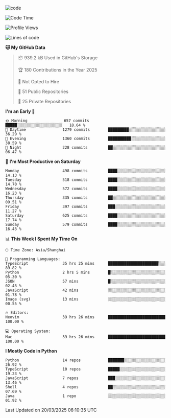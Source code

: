 
<!--
**liuyaanng/liuyaanng** is a ✨ _special_ ✨ repository because its `README.md` (this file) appears on your GitHub profile.

Here are some ideas to get you started:

- 🔭 I’m currently working on ...
- 🌱 I’m currently learning ...
- 👯 I’m looking to collaborate on ...
- 🤔 I’m looking for help with ...
- 💬 Ask me about ...
- 📫 How to reach me: ...
- 😄 Pronouns: ...
- ⚡ Fun fact: ...
-->


![code](https://cdn.jsdelivr.net/gh/liuyaanng/liuyaanng@1.0/code.gif) 

<!--START_SECTION:waka-->
![Code Time](http://img.shields.io/badge/Code%20Time-1%2C303%20hrs%2034%20mins-blue)

![Profile Views](http://img.shields.io/badge/Profile%20Views-0-blue)

![Lines of code](https://img.shields.io/badge/From%20Hello%20World%20I%27ve%20Written-21.0%20million%20lines%20of%20code-blue)

**🐱 My GitHub Data** 

> 📦 939.2 kB Used in GitHub's Storage 
 > 
> 🏆 180 Contributions in the Year 2025
 > 
> 🚫 Not Opted to Hire
 > 
> 📜 51 Public Repositories 
 > 
> 🔑 25 Private Repositories 
 > 
**I'm an Early 🐤** 

```text
🌞 Morning                657 commits         █████░░░░░░░░░░░░░░░░░░░░   18.64 % 
🌆 Daytime                1279 commits        █████████░░░░░░░░░░░░░░░░   36.29 % 
🌃 Evening                1360 commits        ██████████░░░░░░░░░░░░░░░   38.59 % 
🌙 Night                  228 commits         ██░░░░░░░░░░░░░░░░░░░░░░░   06.47 % 
```
📅 **I'm Most Productive on Saturday** 

```text
Monday                   498 commits         ████░░░░░░░░░░░░░░░░░░░░░   14.13 % 
Tuesday                  518 commits         ████░░░░░░░░░░░░░░░░░░░░░   14.70 % 
Wednesday                572 commits         ████░░░░░░░░░░░░░░░░░░░░░   16.23 % 
Thursday                 335 commits         ██░░░░░░░░░░░░░░░░░░░░░░░   09.51 % 
Friday                   397 commits         ███░░░░░░░░░░░░░░░░░░░░░░   11.27 % 
Saturday                 625 commits         ████░░░░░░░░░░░░░░░░░░░░░   17.74 % 
Sunday                   579 commits         ████░░░░░░░░░░░░░░░░░░░░░   16.43 % 
```


📊 **This Week I Spent My Time On** 

```text
🕑︎ Time Zone: Asia/Shanghai

💬 Programming Languages: 
TypeScript               35 hrs 25 mins      ██████████████████████░░░   89.82 % 
Python                   2 hrs 5 mins        █░░░░░░░░░░░░░░░░░░░░░░░░   05.30 % 
JSON                     57 mins             █░░░░░░░░░░░░░░░░░░░░░░░░   02.43 % 
JavaScript               42 mins             ░░░░░░░░░░░░░░░░░░░░░░░░░   01.78 % 
Image (svg)              13 mins             ░░░░░░░░░░░░░░░░░░░░░░░░░   00.55 % 

🔥 Editors: 
Neovim                   39 hrs 26 mins      █████████████████████████   100.00 % 

💻 Operating System: 
Mac                      39 hrs 26 mins      █████████████████████████   100.00 % 
```

**I Mostly Code in Python** 

```text
Python                   14 repos            ███████░░░░░░░░░░░░░░░░░░   26.92 % 
TypeScript               10 repos            █████░░░░░░░░░░░░░░░░░░░░   19.23 % 
JavaScript               7 repos             ███░░░░░░░░░░░░░░░░░░░░░░   13.46 % 
Shell                    4 repos             ██░░░░░░░░░░░░░░░░░░░░░░░   07.69 % 
Java                     1 repo              ░░░░░░░░░░░░░░░░░░░░░░░░░   01.92 % 
```




 Last Updated on 20/03/2025 06:10:35 UTC
<!--END_SECTION:waka-->
